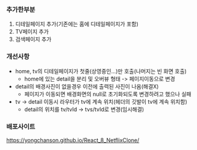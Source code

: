 ### 추가한부분

1. 디테일페이지 추가(기존에는 홈에 디테일페이지가 포함)
2. TV페이지 추가
3. 검색페이지 추가

### 개선사항

- home, tv의 디테일페이지가 첫줄(상영중인...)만 호출(나머지는 빈 화면 호출)
  - home에 있는 detail을 분리 및 오버뷰 형태 -> 페이지이동으로 변경
- detail의 배경사진이 없을경우 이전에 출력된 사진이 나옴(해결X)
  - 페이지가 이동되면 배경화면의 null로 초기화되도록 변경하려고 했으나 실패
- tv -> detail 이동시 라우터가 tv에 계속 위치(헤더의 깃발이 tv에 계속 위치함)
  - detail의 위치를 tv/tvId -> tvs/tvId로 변경(임시해결)

### 배포사이트

https://yongchanson.github.io/React_8_NetflixClone/
